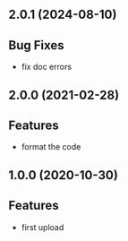 ## 2.0.1 (2024-08-10)

## Bug Fixes

- fix doc errors

## 2.0.0 (2021-02-28)

## Features

- format the code

## 1.0.0 (2020-10-30)

## Features

- first upload